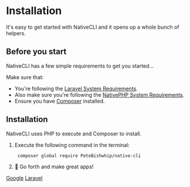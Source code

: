 # Installation

It's easy to get started with NativeCLI and it opens up a whole bunch of helpers.

## Before you start

NativeCLI has a few simple requirements to get you started...

Make sure that:
- You're following the [Laravel System Requirements](https://laravel.com/docs/11.x/deployment#server-requirements).
- Also make sure you're following the [NativePHP System Requirements](https://nativephp.com/docs/1/getting-started/installation#requirements).
- Ensure you have [Composer](https://getcomposer.org/) installed.

## Installation

NativeCLI uses PHP to execute and Composer to install.

1. Execute the following command in the terminal:

   ```bash
    composer global require PeteBishwhip/native-cli
   ```

2. 🚀 Go forth and make great apps!

<seealso>
       <category ref="related">
           <a href="Start-a-New-NativePHP-Project.md"/>
       </category>
       <category ref="external">
           <a href="https://nativephp.com/">Google</a>
           <a href="https://www.laravel.com">Laravel</a>
       </category>
</seealso>
